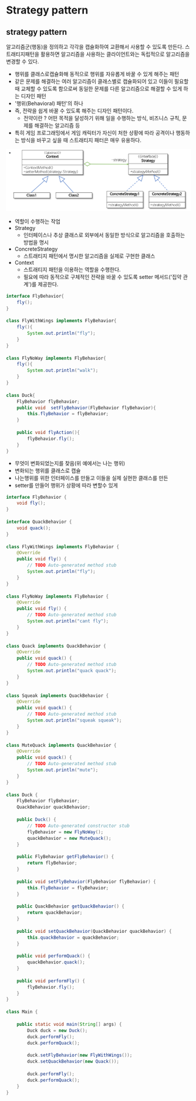 # Strategy pattern

## strategy pattern

 알고리즘군\(행동\)을 정의하고 각각을 캡슐화하여 교환해서 사용할 수 있도록 만든다. 스트래티지패턴을 활용하면 알고리즘을 사용하는 클라이언트와는 독립적으로 알고리즘을 변경할 수 있다.

*  행위를 클래스로캡슐화해 동적으로 행위를 자유롭게 바꿀 수 있게 해주는 패턴
  *  같은 문제를 해결하는 여러 알고리즘이 클래스별로 캡슐화되어 있고 이들이 필요할 때 교체할 수 있도록 함으로써 동일한 문제를 다른 알고리즘으로 해결할 수 있게 하는 디자인 패턴
  *  '행위\(Behavioral\) 패턴'의 하나
* 즉, 전략을 쉽게 바꿀 수 있도록 해주는 디자인 패턴이다.
  * 전약이란 ? 어떤 목적을 달성하기 위해 일을 수행하는 방식, 비즈니스 규칙, 문제를 해결하는 알고리즘 등
* 특히 게임 프로그래밍에서 게임 캐릭터가 자신이 처한 상황에 따라 공격이나 행동하는 방식을 바꾸고 싶을 때 스트래티지 패터은 매우 유용하다.

![](../.gitbook/assets/image%20%28140%29.png)

*  역할이 수행하는 작업
  * Strategy
    * 인터페이스나 추상 클래스로 외부에서 동일한 방식으로 알고리즘을 호출하는 방법을 명시
  * ConcreteStrategy
    *  스트래티지 패턴에서 명시한 알고리즘을 실제로 구현한 클래스
  * Context
    * 스트래티지 패턴을 이용하는 역할을 수행한다.
    * 필요에 따라 동적으로 구체적인 전략을 바꿀 수 있도록 setter 메서드\('집약 관계'\)를 제공한다.

```java
interface FlyBehavior{
    fly();
}

class FlyWithWings implements FlyBehavior{
    fly(){
        System.out.println("fly");
    }
}

class FlyNoWay implements FlyBehavior{
    fly(){
        System.out.println("walk");
    }
}

class Duck{
    FlyBehavior flyBehavior;
    public void  setFlyBehavior(FlyBehavior flyBehavior){
        this.flyBehavior = flyBehavior;
    }
    
    public void flyAction(){
        flyBehavior.fly();
    }
}
```

*  무엇이 변화되었는지를 찾음\(위 예에서는 나는 행위\)
*  변화되는 행위를 클래스로 캡슐
  * 나는행위를 위한 인터페이스를 만들고 이들을 실제 실현한 클래스를 만든
* setter를 만들어 행위가 상황에 따라 변할수 있게

```java
interface FlyBehavior {
	void fly();
}

interface QuackBehavior {
	void quack();
}

class FlyWithWings implements FlyBehavior {
	@Override
	public void fly() {
		// TODO Auto-generated method stub
		System.out.println("fly");
	}
}

class FlyNoWay implements FlyBehavior {
	@Override
	public void fly() {
		// TODO Auto-generated method stub
		System.out.println("cant fly");
	}
}

class Quack implements QuackBehavior {
	@Override
	public void quack() {
		// TODO Auto-generated method stub
		System.out.println("quack quack");
	}
}

class Squeak implements QuackBehavior {
	@Override
	public void quack() {
		// TODO Auto-generated method stub
		System.out.println("squeak squeak");
	}
}

class MuteQuack implements QuackBehavior {
	@Override
	public void quack() {
		// TODO Auto-generated method stub
		System.out.println("mute");
	}
}

class Duck {
	FlyBehavior flyBehavior;
	QuackBehavior quackBehavior;

	public Duck() {
		// TODO Auto-generated constructor stub
		flyBehavior = new FlyNoWay();
		quackBehavior = new MuteQuack();
	}

	public FlyBehavior getFlyBehavior() {
		return flyBehavior;
	}

	public void setFlyBehavior(FlyBehavior flyBehavior) {
		this.flyBehavior = flyBehavior;
	}

	public QuackBehavior getQuackBehavior() {
		return quackBehavior;
	}

	public void setQuackBehavior(QuackBehavior quackBehavior) {
		this.quackBehavior = quackBehavior;
	}

	public void performQuack() {
		quackBehavior.quack();
	}

	public void performFly() {
		flyBehavior.fly();
	}
}

class Main {

	public static void main(String[] args) {
		Duck duck = new Duck();
		duck.performFly();
		duck.performQuack();

		duck.setFlyBehavior(new FlyWithWings());
		duck.setQuackBehavior(new Quack());

		duck.performFly();
		duck.performQuack();
	}
}
```

